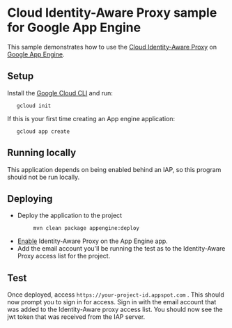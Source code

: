 # Cloud Identity-Aware Proxy sample for Google App Engine

This sample demonstrates how to use the [Cloud Identity-Aware Proxy][iap-docs] on [Google App
Engine][ae-docs].

[iap-docs]: https://cloud.google.com/iap/docs/
[ae-docs]: https://cloud.google.com/appengine/docs/java/

## Setup

Install the [Google Cloud CLI](https://cloud.google.com/sdk/) and run:
```
   gcloud init
```
If this is your first time creating an App engine application:
```
   gcloud app create
```

## Running locally

This application depends on being enabled behind an IAP, so this program should not be run locally.

## Deploying

- Deploy the application to the project
  ```
       mvn clean package appengine:deploy
    ```
- [Enable](https://cloud.google.com/iap/docs/app-engine-quickstart) Identity-Aware Proxy on the App Engine app.
- Add the email account you'll be running the test as to the Identity-Aware Proxy access list for the project.

## Test

Once deployed, access `https://your-project-id.appspot.com` . This should now prompt you to sign in for access.
Sign in with the email account that was added to the Identity-Aware proxy access list.
You should now see the jwt token that was received from the IAP server.
